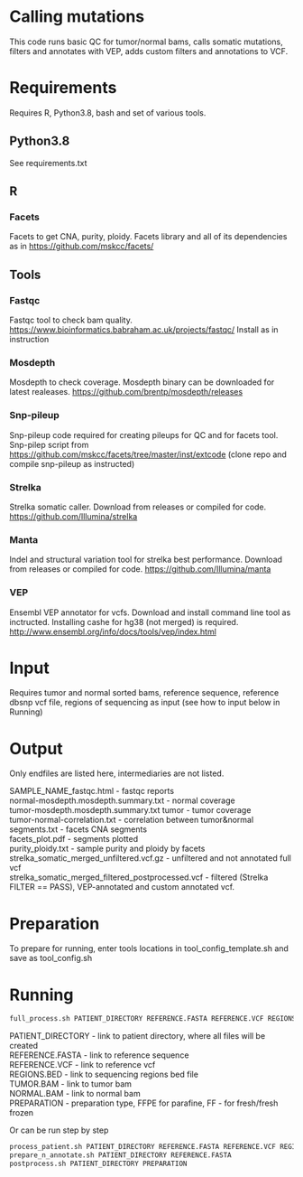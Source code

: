 # Calling mutations 

This code runs basic QC for tumor/normal bams, calls somatic mutations, filters and annotates with VEP, adds custom filters and annotations to VCF. 

# Requirements

Requires R, Python3.8, bash and set of various tools. 

## Python3.8 

See requirements.txt 

## R 

### Facets

Facets to get CNA, purity, ploidy. 
Facets library and all of its dependencies as in https://github.com/mskcc/facets/

## Tools 

### Fastqc 

Fastqc tool to check bam quality. 
https://www.bioinformatics.babraham.ac.uk/projects/fastqc/
Install as in instruction

### Mosdepth 

Mosdepth to check coverage. 
Mosdepth binary can be downloaded for latest realeases. https://github.com/brentp/mosdepth/releases 

### Snp-pileup

Snp-pileup code required for creating pileups for QC and for facets tool. 
Snp-pilep script from https://github.com/mskcc/facets/tree/master/inst/extcode (clone repo and compile snp-pileup as instructed)

### Strelka

Strelka somatic caller. 
Download from releases or compiled for code. https://github.com/Illumina/strelka

### Manta 

Indel and structural variation tool for strelka best performance. 
Download from releases or compiled for code.  https://github.com/Illumina/manta

### VEP

Ensembl VEP annotator for vcfs. 
Download and install command line tool as inctructed. Installing cashe for hg38 (not merged) is required. http://www.ensembl.org/info/docs/tools/vep/index.html 

# Input 

Requires tumor and normal sorted bams, reference sequence, reference dbsnp vcf file, regions of sequencing as input (see how to input below in Running)

# Output 

Only endfiles are listed here, intermediaries are not listed.   
  
SAMPLE_NAME_fastqc.html - fastqc reports  
normal-mosdepth.mosdepth.summary.txt - normal coverage  
tumor-mosdepth.mosdepth.summary.txt tumor - tumor coverage  
tumor-normal-correlation.txt - correlation between tumor&normal  
segments.txt - facets CNA segments  
facets_plot.pdf - segments plotted  
purity_ploidy.txt - sample purity and ploidy by facets  
strelka_somatic_merged_unfiltered.vcf.gz - unfiltered and not annotated full vcf  
strelka_somatic_merged_filtered_postprocessed.vcf - filtered (Strelka FILTER == PASS), VEP-annotated and custom annotated vcf.  

# Preparation 

To prepare for running, enter tools locations in tool_config_template.sh and save as tool_config.sh 


# Running 

```sh
full_process.sh PATIENT_DIRECTORY REFERENCE.FASTA REFERENCE.VCF REGIONS.BED TUMOR.BAM NORMAL.BAM PREPARATION
```
PATIENT_DIRECTORY - link to patient directory, where all files will be created  
REFERENCE.FASTA - link to reference sequence  
REFERENCE.VCF - link to reference vcf  
REGIONS.BED - link to sequencing regions bed file  
TUMOR.BAM - link to tumor bam  
NORMAL.BAM - link to normal bam  
PREPARATION - preparation type, FFPE for parafine, FF - for fresh/fresh frozen  

Or can be run step by step   

```sh
process_patient.sh PATIENT_DIRECTORY REFERENCE.FASTA REFERENCE.VCF REGIONS.BED TUMOR.BAM NORMAL.BAM  
prepare_n_annotate.sh PATIENT_DIRECTORY REFERENCE.FASTA
postprocess.sh PATIENT_DIRECTORY PREPARATION
```